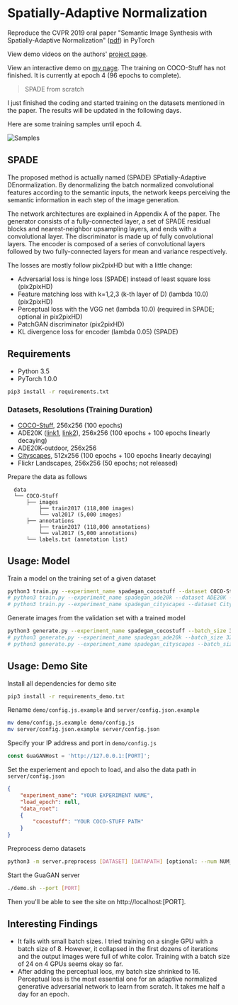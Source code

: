 # Spatially-Adaptive Normalization

Reproduce the CVPR 2019 oral paper "Semantic Image Synthesis with Spatially-Adaptive Normalization" ([pdf](https://arxiv.org/pdf/1903.07291.pdf)) in PyTorch

View demo videos on the authors' [project page](https://nvlabs.github.io/SPADE/).

View an interactive demo on [my page](http://linux1.csie.ntu.edu.tw:8080/demo). The training on COCO-Stuff has not finished. It is currently at epoch 4 (96 epochs to complete).

> SPADE from scratch

I just finished the coding and started training on the datasets mentioned in the paper. The results will be updated in the following days.

Here are some training samples until epoch 4.

![Samples](https://github.com/elvisyjlin/SpatiallyAdaptiveNormalization/blob/master/pics/samples.gif)


## SPADE

The proposed method is actually named (SPADE) SPatially-Adaptive DEnormalization. By denormalizing the batch normalized convolutional features according to the semantic inputs, the network keeps perceiving the semantic information in each step of the image generation.

The network architectures are explained in Appendix A of the paper. The generator consists of a fully-connected layer, a set of SPADE residual blocks and nearest-neighbor upsampling layers, and ends with a convolutional layer. The discriminator is made up of fully convolutional layers. The encoder is composed of a series of convolutional layers followed by two fully-connected layers for mean and variance respectively.

The losses are mostly follow pix2pixHD but with a little change:
* Adversarial loss is hinge loss (SPADE) instead of least square loss (pix2pixHD)
* Feature matching loss with k=1,2,3 (k-th layer of D) (lambda 10.0) (pix2pixHD)
* Perceptual loss with the VGG net (lambda 10.0) (required in SPADE; optional in pix2pixHD)
* PatchGAN discriminator (pix2pixHD)
* KL divergence loss for encoder (lambda 0.05) (SPADE)


## Requirements

* Python 3.5
* PyTorch 1.0.0

```bash
pip3 install -r requirements.txt
```


### Datasets, Resolutions (Training Duration) 

* [COCO-Stuff](https://github.com/nightrome/cocostuff), 256x256 (100 epochs)
* ADE20K ([link1](http://groups.csail.mit.edu/vision/datasets/ADE20K/), [link2](http://sceneparsing.csail.mit.edu)), 256x256 (100 epochs + 100 epochs linearly decaying)
* ADE20K-outdoor, 256x256
* [Cityscapes](https://www.cityscapes-dataset.com/), 512x256 (100 epochs + 100 epochs linearly decaying)
* Flickr Landscapes, 256x256 (50 epochs; not released)

Prepare the data as follows

```text
  data
  └── COCO-Stuff
      ├── images
          ├── train2017 (118,000 images)
          └── val2017 (5,000 images)
      ├── annotations
          ├── train2017 (118,000 annotations)
          └── val2017 (5,000 annotations)
      └── labels.txt (annotation list)
```


## Usage: Model

Train a model on the training set of a given dataset

```bash
python3 train.py --experiment_name spadegan_cocostuff --dataset COCO-Stuff --epochs 100 --epochs_decay 0 --gpu
# python3 train.py --experiment_name spadegan_ade20k --dataset ADE20K --epochs 100 --epochs_decay 100 --gpu
# python3 train.py --experiment_name spadegan_cityscapes --dataset Cityscapes --epochs 100 --epochs_decay 100 --gpu
```

Generate images from the validation set with a trained model

```bash
python3 generate.py --experiment_name spadegan_cocostuff --batch_size 32 --gpu
# python3 generate.py --experiment_name spadegan_ade20k --batch_size 32 --gpu
# python3 generate.py --experiment_name spadegan_cityscapes --batch_size 32 --gpu
```


## Usage: Demo Site

Install all dependencies for demo site

```bash
pip3 install -r requirements_demo.txt
```

Rename `demo/config.js.example` and `server/config.json.example`

```bash
mv demo/config.js.example demo/config.js
mv server/config.json.example server/config.json
```

Specify your IP address and port in `demo/config.js`

```javascript
const GuaGANHost = 'http://127.0.0.1:[PORT]';
```

Set the experiement and epoch to load, and also the data path in `server/config.json`

```json
{
    "experiment_name": "YOUR EXPERIMENT NAME",
    "load_epoch": null,
    "data_root":
    {
        "cocostuff": "YOUR COCO-STUFF PATH"
    }
}
```

Preprocess demo datasets

```bash
python3 -m server.preprocess [DATASET] [DATAPATH] [optional: --num NUM_IMG]
```

Start the GuaGAN server

```bash
./demo.sh --port [PORT]
```

Then you'll be able to see the site on http://localhost:[PORT].


## Interesting Findings

* It fails with small batch sizes. I tried training on a single GPU with a batch size of 8. However, it collapsed in the first dozens of iterations and the output images were full of white color. Training with a batch size of 24 on 4 GPUs seems okay so far.
* After adding the perceptual loos, my batch size shrinked to 16. Perceptual loss is the most essential one for an adaptive normalized generative adversarial network to learn from scratch. It takes me half a day for an epoch.